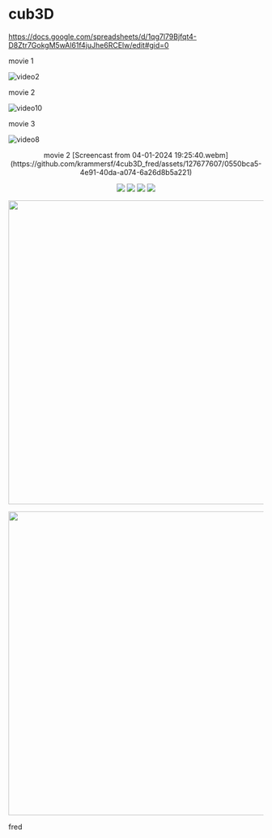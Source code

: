 # cub3D

https://docs.google.com/spreadsheets/d/1qg7l79Bjfqt4-D8Ztr7GokgM5wAl61f4juJhe6RCElw/edit#gid=0


movie 1

![video2](https://github.com/krammersf/4cub3D_fred/assets/127677607/7e644a9a-efb2-4133-838c-fedf11aa31f1)

movie 2

![video10](https://github.com/krammersf/4cub3D_fred/assets/127677607/66ce046c-dc95-405f-a8cd-59ca64e4addd)

movie 3

![video8](https://github.com/krammersf/4cub3D_fred/assets/127677607/dc6c8cd3-d467-4985-aaa1-b0a1f879dc98)





</p>
<p align="center">
movie 2
[Screencast from 04-01-2024 19:25:40.webm](https://github.com/krammersf/4cub3D_fred/assets/127677607/0550bca5-4e91-40da-a074-6a26d8b5a221)
</p>

<p align="center">
  <img src="https://img.shields.io/github/languages/top/ziliolu/42_cub3D?color=#FFFFFF&style=flat-square" />
  <img src="https://img.shields.io/badge/score-103%20%2F%20100-success?color=#FFFFFF&style=flat-square" />
  <img src="https://img.shields.io/badge/status-finished-success?color=#FFFFFF&style=flat-square" />
  <img src="https://img.shields.io/github/last-commit/ziliolu/42_cub3D?color=#FFFFFF&style=flat-square" />
</p>
<p align="center">
  <img src="https://github.com/ziliolu/42_cub3D/blob/main/cub3d(1).gif" width="600" />
</p>

</p>
<p align="center">
  <img src="https://github.com/krammersf/4cub3D_fred/assets/127677607/0550bca5-4e91-40da-a074-6a26d8b5a221.gif" width="600" />
</p>


fred
